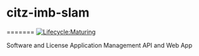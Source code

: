 # citz-imb-slam

=======
[![Lifecycle:Maturing](https://img.shields.io/badge/Lifecycle-Maturing-007EC6)](<Redirect-URL>)

Software and License Application Management  API and Web App


